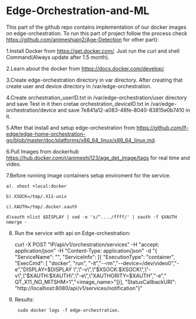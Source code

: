 # Edge-Orchestration-and-ML
This part of the github repo contains implementation of our docker images on edge-orchestration. To run this part of project follow the process check https://github.com/animeshjain2/Age-Detection for other part):

1.Install Docker from https://get.docker.com/. Just run the curl and shell Command(Always update after 1.5 month).

2.Learn about the docker from https://docs.docker.com/develop/.

3.Create edge-orchestration directory in var directory. After creating that create user and device directory in /var/edge-orchestration.

4.Create orchestration_userID.txt in /var/edge-orchestration/user directory and save Test in it then cretae orchestration_deviceID.txt in /var/edge-orchestration/device and save 7e841a12-a083-48fe-8040-83815e0b7410 in it.

5.After that install and setup edge-orchestration from https://github.com/lf-edge/edge-home-orchestration-go/blob/master/doc/platforms/x86_64_linux/x86_64_linux.md.

6.Pull Images from dockerhub https://hub.docker.com/r/animeshj123/age_det_image/tags for real time and video.

7.Before running image containers setup enviroment for the service.

    a). xhost +local:docker
	
    b).XSOCK=/tmp/.X11-unix
	
    c).XAUTH=/tmp/.docker.xauth
	
    d)xauth nlist $DISPLAY | sed -e 's/^..../ffff/' | xauth -f $XAUTH nmerge -
	
8. Run the service with api on Edge-orchestration:

     curl -X POST "IP/api/v1/orchestration/services" -H "accept: application/json" -H "Content-Type: application/json" -d "{ \"ServiceName\": \"<Give the name>\", \"ServiceInfo\": [{ \"ExecutionType\": \"container\", \"ExecCmd\": [ \"docker\", \"run\", \"-it\",\"--rm\",\"--device=/dev/video0\",\"-e\",\"DISPLAY=$DISPLAY \",\"-v\",\"$XSOCK:$XSOCK\",\"-v\",\"$XAUTH:$XAUTH\",\"-e\",\"XAUTHORITY=$XAUTH\",\"-e\",\" QT_X11_NO_MITSHM=1\",\"<image_name>\"]}], \"StatusCallbackURI\": \"http://localhost:8080/api/v1/services/notification\"}"
	 
9. Results:

        sudo docker logs -f edge-orchestration.  
    
